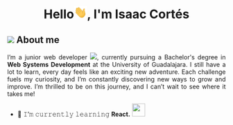 <h1 align="center">Hello<img src="https://raw.githubusercontent.com/ABSphreak/ABSphreak/master/gifs/Hi.gif" width="30px">, I'm Isaac Cortés</h1>

## <picture><img src = "https://github.com/7oSkaaa/7oSkaaa/blob/main/Images/about_me.gif?raw=true" width = 30px></picture> About me

<p align="justify">
    I’m a junior web developer <img src="https://github.com/TheDudeThatCode/TheDudeThatCode/blob/master/Assets/Developer.gif" width="30px">, currently pursuing a Bachelor's degree in <b>Web Systems Development</b> at the University of Guadalajara.
    I still have a lot to learn, every day feels like an exciting new adventure. Each challenge fuels my curiosity, and I’m constantly discovering new ways to grow and improve.
    I’m thrilled to be on this journey, and I can’t wait to see where it takes me!
</p>

- 🌱 𝙸’𝚖 𝚌𝚞𝚛𝚛𝚎𝚗𝚝𝚕𝚢 𝚕𝚎𝚊𝚛𝚗𝚒𝚗𝚐 **React.** <img src="https://cultofthepartyparrot.com/parrots/hd/laptop_parrot.gif" width="30" height="30"/>
